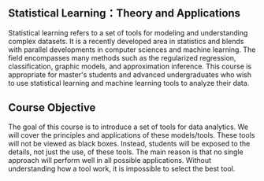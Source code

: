 Statistical Learning：Theory and Applications
---------------------------------
Statistical learning refers to a set of tools for modeling and understanding complex datasets. It is a recently developed area in statistics and blends with parallel developments in computer sciences and machine learning. The field encompasses many methods such as the regularized regression, classification, graphic models, and approximation inference. This course is appropriate for master's students and advanced undergraduates who wish to use statistical learning and machine learning tools to analyze their data. 

Course Objective
---------------------------------------------
The goal of this course is to introduce a set of tools for data analytics. We will cover the principles and applications of these models/tools. These tools will not be viewed as black boxes. Instead, students will be exposed to the details, not just the use, of these tools. The main reason is that no single approach will perform well in all possible applications. Without understanding how a tool work, it is impossible to select the best tool. 



